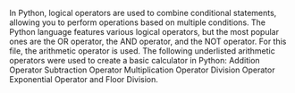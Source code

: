 In Python, logical operators are used to combine conditional statements, allowing you to perform operations based on multiple conditions. The Python language features various logical operators, but the most popular ones are the OR operator, the AND operator, and the NOT operator. For this file, the arithmetic operator is used. The following underlisted arithmetic operators were used  to create a basic calculator in Python: 
Addition Operator
Subtraction Operator
Multiplication Operator
Division Operator
Exponential Operator and 
Floor Division. 
